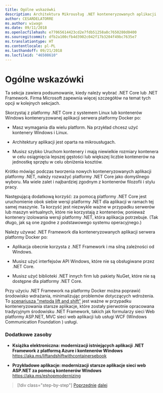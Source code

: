 ```yaml
---
title: Ogólne wskazówki
description: Architektura Mikrousług .NET konteneryzowanych aplikacji .NET | Ogólne wskazówki
author: CESARDELATORRE
ms.author: wiwagn
ms.date: 09/11/2018
ms.openlocfilehash: e77065614423cd2e7fdb51258a8c7650280d0400
ms.sourcegitcommit: dfb2a100cfb4d3902c042f17b3204f49bc7635e7
ms.translationtype: HT
ms.contentlocale: pl-PL
ms.lasthandoff: 09/21/2018
ms.locfileid: "46508610"
---
```

# <a name="general-guidance"></a>Ogólne wskazówki

Ta sekcja zawiera podsumowanie, kiedy należy wybrać .NET Core lub .NET Framework. Firma Microsoft zapewnia więcej szczegółów na temat tych opcji w kolejnych sekcjach.

Skorzystaj z platformy .NET Core z systemem Linux lub kontenerów Windows konteneryzowanej aplikacji serwera platformy Docker po:

-   Masz wymagania dla wielu platform. Na przykład chcesz użyć kontenery Windows i Linux.

-   Architektury aplikacji jest oparta na mikrousługach.

-   Musisz szybko Uruchom kontenery i mają niewielkie rozmiary kontenera w celu osiągnięcia lepszej gęstości lub większej liczbie kontenerów na jednostkę sprzętu w celu obniżenia kosztów.

Krótko mówiąc podczas tworzenia nowych konteneryzowanych aplikacji platformy .NET, należy rozważyć platformy .NET Core jako domyślnego wyboru. Ma wiele zalet i najbardziej zgodnym z kontenerów filozofii i stylu pracy.

Następującą dodatkową korzyść: za pomocą platformy .NET Core jest uruchomienie obok siebie wersji platformy .NET dla aplikacji w ramach tej samej maszynie. Ta korzyść jest niezwykle ważne w przypadku serwerów lub maszyn wirtualnych, które nie korzystają z kontenerów, ponieważ kontenery izolowania wersji platformy .NET, która aplikacja potrzebuje. (Tak długo, jak są one zgodne z podstawowego systemu operacyjnego.)

Należy używać .NET Framework dla konteneryzowanych aplikacji serwera platformy Docker po:

-   Aplikacja obecnie korzysta z .NET Framework i ma silną zależności od Windows.

-   Musisz użyć interfejsów API Windows, które nie są obsługiwane przez .NET Core.

-   Musisz użyć biblioteki .NET innych firm lub pakiety NuGet, które nie są dostępne dla platformy .NET Core.

Przy użyciu .NET Framework na platformy Docker można poprawić środowisko wdrażania, minimalizując problemów dotyczących wdrożenia. To [scenariusza "metodą lift and shift"](https://aka.ms/liftandshiftwithcontainersebook) jest ważne w przypadku konteneryzowania starsze aplikacje, które zostały pierwotnie opracowana tradycyjnym środowisku .NET Framework, takich jak formularzy sieci Web platformy ASP.NET, MVC sieci web aplikacji lub usługi WCF (Windows Communication Foundation ) usługi.

### <a name="additional-resources"></a>Dodatkowe zasoby

-   **Książka elektroniczna: modernizacji istniejących aplikacji .NET Framework z platformą Azure i kontenerów Windows**  
    https://aka.ms/liftandshiftwithcontainersebook

-   **Przykładowe aplikacje: modernizacji starsze aplikacje sieci web ASP.NET za pomocą kontenerów Windows**  
    https://aka.ms/eshopmodernizing


>[!div class="step-by-step"]
[Poprzednie](index.md)
[dalej](net-core-container-scenarios.md)
